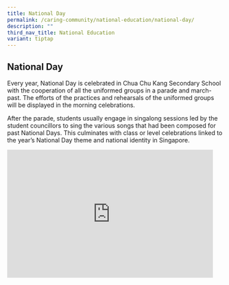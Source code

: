 ```yaml
---
title: National Day
permalink: /caring-community/national-education/national-day/
description: ""
third_nav_title: National Education
variant: tiptap
---
```

<h2><strong>National Day</strong></h2>
<p>Every year, National Day is celebrated in Chua Chu Kang Secondary School
with the cooperation of all the uniformed groups in a parade and march-past.
The efforts of the practices and rehearsals of the uniformed groups will
be displayed in the morning celebrations.&nbsp;</p>
<p>After the parade, students usually engage in singalong sessions led by
the student councillors to sing the various songs that had been composed
for past National Days. This culminates with class or level celebrations
linked to the year’s National Day theme and national identity in Singapore.</p>
<div class="iframe-wrapper">
<iframe height="299" width="480" allowfullscreen="true" frameborder="0" src="https://docs.google.com/presentation/d/e/2PACX-1vTXIEeUWdUXWhjBv1BFoauoOSF50saMQTOTn-nQg3DpdWtvIj_sJkq_1Tv-ms0z2K0WnMlwjluiVGrU/embed?start=true&amp;loop=true&amp;delayms=3000"></iframe>
</div>
<p></p>